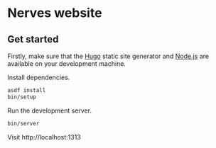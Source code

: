 # Nerves website

## Get started

Firstly, make sure that the [Hugo][Install Hugo] static site generator and
[Node.js] are available on your development machine.

[Install Hugo]: https://gohugo.io/getting-started/installing/
[Node.js]: https://nodejs.org/

Install dependencies.

```sh
asdf install
bin/setup
```

Run the development server.

```sh
bin/server
```

Visit http://localhost:1313
